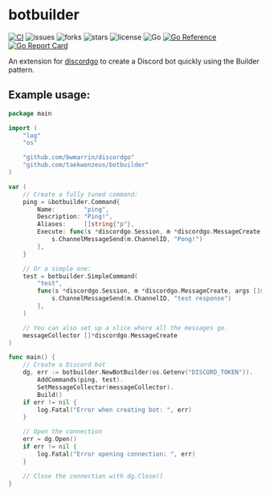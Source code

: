# botbuilder

[![CI](https://github.com/TaeKwonZeus/botbuilder/actions/workflows/ci.yml/badge.svg)](https://github.com/TaeKwonZeus/botbuilder/actions/workflows/ci.yml)
![issues](https://img.shields.io/github/issues/TaeKwonZeus/botbuilder?logo=github)
![forks](https://img.shields.io/github/forks/TaeKwonZeus/botbuilder?logo=github)
![stars](https://img.shields.io/github/stars/TaeKwonZeus/botbuilder?logo=github)
![license](https://img.shields.io/github/license/TaeKwonZeus/botbuilder)
![Go](https://img.shields.io/github/go-mod/go-version/TaeKwonZeus/botbuilder)
[![Go Reference](https://pkg.go.dev/badge/github.com/taekwonzeus/botbuilder.svg)](https://pkg.go.dev/github.com/taekwonzeus/botbuilder)
[![Go Report Card](https://goreportcard.com/badge/github.com/TaeKwonZeus/botbuilder)](https://goreportcard.com/report/github.com/TaeKwonZeus/botbuilder)

An extension for [discordgo](https://github.com/bwmarrin/discordgo) to create a Discord bot quickly using the Builder pattern.

## Example usage:
```go
package main

import (
	"log"
	"os"

	"github.com/bwmarrin/discordgo"
	"github.com/taekwonzeus/botbuilder"
)

var (
	// Create a fully tuned command:
	ping = &botbuilder.Command{
		Name:        "ping",
		Description: "Ping!",
		Aliases:     []string{"p"},
		Execute: func(s *discordgo.Session, m *discordgo.MessageCreate, args []string) {
			s.ChannelMessageSend(m.ChannelID, "Pong!")
		},
	}

	// Or a simple one:
	test = botbuilder.SimpleCommand(
		"test",
		func(s *discordgo.Session, m *discordgo.MessageCreate, args []string) {
			s.ChannelMessageSend(m.ChannelID, "test response")
		},
	)

	// You can also set up a slice where all the messages go.
	messageCollector []*discordgo.MessageCreate
)

func main() {
	// Create a Discord bot
	dg, err := botbuilder.NewBotBuilder(os.Getenv("DISCORD_TOKEN")).
		AddCommands(ping, test).
		SetMessageCollector(messageCollector).
		Build()
	if err != nil {
		log.Fatal("Error when creating bot: ", err)
	}

	// Open the connection
	err = dg.Open()
	if err != nil {
		log.Fatal("Error opening connection: ", err)
	}

	// Close the connection with dg.Close()
}
```

